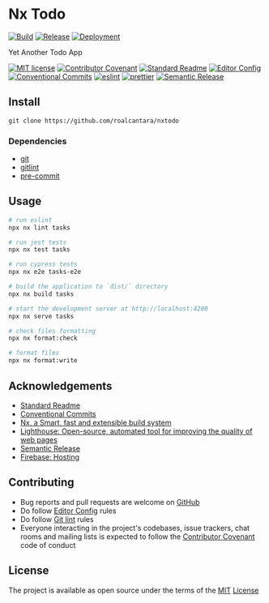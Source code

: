 # Nx Todo

[![Build](https://github.com/roalcantara/nxtodo/actions/workflows/build.yml/badge.svg)](https://github.com/roalcantara/nxtodo/actions/workflows/build.yml)
[![Release](https://github.com/roalcantara/nxtodo/actions/workflows/release.yml/badge.svg)](https://github.com/roalcantara/nxtodo/actions/workflows/release.yml)
[![Deployment](https://github.com/roalcantara/nxtodo/actions/workflows/deployment.yml/badge.svg)](https://github.com/roalcantara/nxtodo/actions/workflows/deployment.yml)

Yet Another Todo App

[![MIT license](https://img.shields.io/badge/License-MIT-brightgreen.svg?style=flat-square)](LICENSE)
[![Contributor Covenant](https://img.shields.io/badge/Contributor%20Covenant-2.0-4baaaa.svg?style=flat-square)][2]
[![Standard Readme](https://img.shields.io/badge/readme%20style-standard-brightgreen.svg?style=flat-square)][5]
[![Editor Config](https://img.shields.io/badge/Editor%20Config-1.0.1-crimson.svg?style=flat-square)][4]
[![Conventional Commits](https://img.shields.io/badge/Conventional%20Commits-1.0.0-yellow.svg?style=flat-square)][3]
[![eslint](https://img.shields.io/badge/code%20style-eslint-green.svg?style=flat-square)][10]
[![prettier](https://img.shields.io/badge/code%20style-prettier-ff69b4.svg?style=flat-square)][11]
[![Semantic Release](https://img.shields.io/badge/%20%20%F0%9F%93%A6%F0%9F%9A%80-semantic--release-e10079.svg)][13]

## Install

`git clone https://github.com/roalcantara/nxtodo`

### Dependencies

- [git][6]
- [gitlint][7]
- [pre-commit][8]

## Usage

```sh
# run eslint
npx nx lint tasks

# run jest tests
npx nx test tasks

# run cypress tests
npx nx e2e tasks-e2e

# build the application to `dist/` directory
npx nx build tasks

# start the development server at http://localhost:4200
npx nx serve tasks

# check files formatting
npx nx format:check

# format files
npx nx format:write
```

## Acknowledgements

- [Standard Readme][5]
- [Conventional Commits][3]
- [Nx, a Smart, fast and extensible build system][9]
- [Lighthouse: Open-source, automated tool for improving the quality of web pages][12]
- [Semantic Release][13]
- [Firebase: Hosting][14]

## Contributing

- Bug reports and pull requests are welcome on [GitHub][0]
- Do follow [Editor Config][4] rules
- Do follow [Git lint][8] rules
- Everyone interacting in the project's codebases, issue trackers, chat rooms and mailing lists is expected to follow the [Contributor Covenant][2] code of conduct

## License

The project is available as open source under the terms of the [MIT][1] [License](LICENSE)

[0]: https://github.com/roalcantara/nxtodo 'Nx Todo'
[1]: https://opensource.org/licenses/MIT 'Open Source Initiative'
[2]: https://contributor-covenant.org 'A Code of Conduct for Open Source Communities'
[3]: https://conventionalcommits.org 'Conventional Commits'
[4]: https://editorconfig.org 'EditorConfig'
[5]: https://github.com/RichardLitt/standard-readme 'Standard Readme'
[6]: https://git-scm.com 'Git'
[7]: https://jorisroovers.com/gitlint 'git commit message linter'
[8]: https://pre-commit.com 'A framework for managing and maintaining multi-language pre-commit hooks'
[9]: https://nx.dev 'Nx, a Smart, fast and extensible build system'
[10]: https://eslint.org 'ESLint'
[11]: https://prettier.io 'Prettier: Opinionated Code Formatter'
[12]: https://developers.google.com/web/tools/lighthouse 'Lighthouse: Open-source, automated tool for improving the quality of web pages'
[13]: https://semantic-release.gitbook.io/semantic-release 'Semantic Release'
[14]: https://firebase.google.com/docs/hosting 'Firebase: Hosting'
